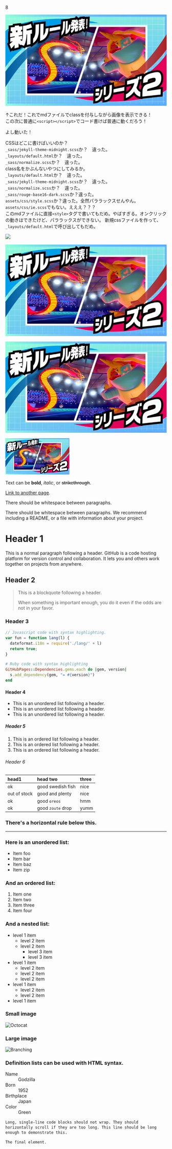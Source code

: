 <span><style>
    .testdayo{
    position: -webkit-sticky;
    position: sticky;
    top: 0;
    }
</style></span>

8

<img src="pokemon-sword-shield-20bp-serialcode-aikotoba-series2-2.jpg" class="testdayo" onclick="testdayo()">

↑これだ！これでmdファイルでclassを付与しながら画像を表示できる！  
この次に普通に`<script></script>`でコード書けば普通に動くだろう！  

<script>
  function testdayo(){
  console.log("test");
  }
</script>

よし動いた！  

CSSはどこに書けばいいのか？  
`_sass/jekyll-theme-midnight.scss`か？　違った。  
`_layouts/default.html`か？　違った。  
`_sass/normalize.scss`か？　違った。  
class名をかぶんないやつにしてみるか。  
`_layouts/default.html`か？　違った。  
`_sass/jekyll-theme-midnight.scss`か？　違った。  
`_sass/normalize.scss`か？　違った。  
`_sass/rouge-base16-dark.scss`か？違った。  
`assets/css/style.scss`か？違った。全然パララックスせんやん。  
`assets/css/ie.scss`でもない。えええ？？？  
このmdファイルに直接`<style>`タグで書いてもだめ。やばすぎる。オンクリックの動きはできたけど、パララックスができない。
新規cssファイルを作って、`_layouts/default.html`で呼び出してもだめ。

<img src="attach:pokemon-sword-shield-20bp-serialcode-aikotoba-series2-2.jpg" width="200">

![alt](/assets/images/pokemon-sword-shield-20bp-serialcode-aikotoba-series2-2.jpg)

![代替文字列](/assets/images/pokemon-sword-shield-20bp-serialcode-aikotoba-series2-2.jpg "タイトル")

<img src="/assets/images/pokemon-sword-shield-20bp-serialcode-aikotoba-series2-2.jpg" alt="attach:cat" width="200">

Text can be **bold**, _italic_, or ~~strikethrough~~.

[Link to another page](./another-page.html).

There should be whitespace between paragraphs.

There should be whitespace between paragraphs. We recommend including a README, or a file with information about your project.

# Header 1

This is a normal paragraph following a header. GitHub is a code hosting platform for version control and collaboration. It lets you and others work together on projects from anywhere.

## Header 2

> This is a blockquote following a header.
>
> When something is important enough, you do it even if the odds are not in your favor.

### Header 3

```js
// Javascript code with syntax highlighting.
var fun = function lang(l) {
  dateformat.i18n = require('./lang/' + l)
  return true;
}
```

```ruby
# Ruby code with syntax highlighting
GitHubPages::Dependencies.gems.each do |gem, version|
  s.add_dependency(gem, "= #{version}")
end
```

#### Header 4

*   This is an unordered list following a header.
*   This is an unordered list following a header.
*   This is an unordered list following a header.

##### Header 5

1.  This is an ordered list following a header.
2.  This is an ordered list following a header.
3.  This is an ordered list following a header.

###### Header 6

| head1        | head two          | three |
|:-------------|:------------------|:------|
| ok           | good swedish fish | nice  |
| out of stock | good and plenty   | nice  |
| ok           | good `oreos`      | hmm   |
| ok           | good `zoute` drop | yumm  |

### There's a horizontal rule below this.

* * *

### Here is an unordered list:

*   Item foo
*   Item bar
*   Item baz
*   Item zip

### And an ordered list:

1.  Item one
1.  Item two
1.  Item three
1.  Item four

### And a nested list:

- level 1 item
  - level 2 item
  - level 2 item
    - level 3 item
    - level 3 item
- level 1 item
  - level 2 item
  - level 2 item
  - level 2 item
- level 1 item
  - level 2 item
  - level 2 item
- level 1 item

### Small image

![Octocat](https://github.githubassets.com/images/icons/emoji/octocat.png)

### Large image

![Branching](https://guides.github.com/activities/hello-world/branching.png)


### Definition lists can be used with HTML syntax.

<dl>
<dt>Name</dt>
<dd>Godzilla</dd>
<dt>Born</dt>
<dd>1952</dd>
<dt>Birthplace</dt>
<dd>Japan</dd>
<dt>Color</dt>
<dd>Green</dd>
</dl>

```
Long, single-line code blocks should not wrap. They should horizontally scroll if they are too long. This line should be long enough to demonstrate this.
```

```
The final element.
```
